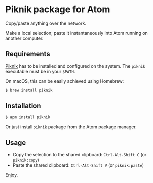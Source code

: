 # Piknik package for Atom

Copy/paste anything over the network.

Make a local selection; paste it instantaneously into Atom running on another computer.

## Requirements

[Piknik](https://github.com/jedisct1/piknik) has to be installed and configured on the system.
The `piknik` executable must be in your `$PATH`.

On macOS, this can be easily achieved using Homebrew:
```sh
$ brew install piknik
```

## Installation

```sh
$ apm install piknik
```

Or just install `piknik` package from the Atom package manager.

## Usage

* Copy the selection to the shared clipboard: `Ctrl-Alt-Shift C` (or `piknik:copy`)
* Paste the shared clipboard: `Ctrl-Alt-Shift V` (or `piknik:paste`)

Enjoy.
